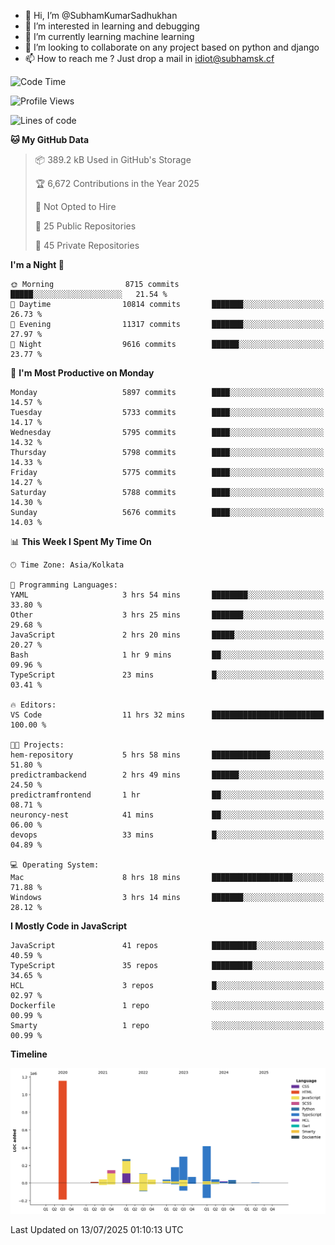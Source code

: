 - 👋 Hi, I’m @SubhamKumarSadhukhan
- 👀 I’m interested in learning and debugging
- 🌱 I’m currently learning machine learning
- 💞️ I’m looking to collaborate on any project based on python and django
- 📫 How to reach me ?
      Just drop a mail in idiot@subhamsk.cf

<!---
SubhamKumarSadhukhan/SubhamKumarSadhukhan is a ✨ special ✨ repository because its `README.md` (this file) appears on your GitHub profile.
You can click the Preview link to take a look at your changes.
--->


<!--START_SECTION:waka-->
![Code Time](http://img.shields.io/badge/Code%20Time-2%2C991%20hrs-blue)

![Profile Views](http://img.shields.io/badge/Profile%20Views-0-blue)

![Lines of code](https://img.shields.io/badge/From%20Hello%20World%20I%27ve%20Written-2.9%20million%20lines%20of%20code-blue)

**🐱 My GitHub Data** 

> 📦 389.2 kB Used in GitHub's Storage 
 > 
> 🏆 6,672 Contributions in the Year 2025
 > 
> 🚫 Not Opted to Hire
 > 
> 📜 25 Public Repositories 
 > 
> 🔑 45 Private Repositories 
 > 
**I'm a Night 🦉** 

```text
🌞 Morning                8715 commits        █████░░░░░░░░░░░░░░░░░░░░   21.54 % 
🌆 Daytime                10814 commits       ███████░░░░░░░░░░░░░░░░░░   26.73 % 
🌃 Evening                11317 commits       ███████░░░░░░░░░░░░░░░░░░   27.97 % 
🌙 Night                  9616 commits        ██████░░░░░░░░░░░░░░░░░░░   23.77 % 
```
📅 **I'm Most Productive on Monday** 

```text
Monday                   5897 commits        ████░░░░░░░░░░░░░░░░░░░░░   14.57 % 
Tuesday                  5733 commits        ████░░░░░░░░░░░░░░░░░░░░░   14.17 % 
Wednesday                5795 commits        ████░░░░░░░░░░░░░░░░░░░░░   14.32 % 
Thursday                 5798 commits        ████░░░░░░░░░░░░░░░░░░░░░   14.33 % 
Friday                   5775 commits        ████░░░░░░░░░░░░░░░░░░░░░   14.27 % 
Saturday                 5788 commits        ████░░░░░░░░░░░░░░░░░░░░░   14.30 % 
Sunday                   5676 commits        ████░░░░░░░░░░░░░░░░░░░░░   14.03 % 
```


📊 **This Week I Spent My Time On** 

```text
🕑︎ Time Zone: Asia/Kolkata

💬 Programming Languages: 
YAML                     3 hrs 54 mins       ████████░░░░░░░░░░░░░░░░░   33.80 % 
Other                    3 hrs 25 mins       ███████░░░░░░░░░░░░░░░░░░   29.68 % 
JavaScript               2 hrs 20 mins       █████░░░░░░░░░░░░░░░░░░░░   20.27 % 
Bash                     1 hr 9 mins         ██░░░░░░░░░░░░░░░░░░░░░░░   09.96 % 
TypeScript               23 mins             █░░░░░░░░░░░░░░░░░░░░░░░░   03.41 % 

🔥 Editors: 
VS Code                  11 hrs 32 mins      █████████████████████████   100.00 % 

🐱‍💻 Projects: 
hem-repository           5 hrs 58 mins       █████████████░░░░░░░░░░░░   51.80 % 
predictrambackend        2 hrs 49 mins       ██████░░░░░░░░░░░░░░░░░░░   24.50 % 
predictramfrontend       1 hr                ██░░░░░░░░░░░░░░░░░░░░░░░   08.71 % 
neuroncy-nest            41 mins             ██░░░░░░░░░░░░░░░░░░░░░░░   06.00 % 
devops                   33 mins             █░░░░░░░░░░░░░░░░░░░░░░░░   04.89 % 

💻 Operating System: 
Mac                      8 hrs 18 mins       ██████████████████░░░░░░░   71.88 % 
Windows                  3 hrs 14 mins       ███████░░░░░░░░░░░░░░░░░░   28.12 % 
```

**I Mostly Code in JavaScript** 

```text
JavaScript               41 repos            ██████████░░░░░░░░░░░░░░░   40.59 % 
TypeScript               35 repos            █████████░░░░░░░░░░░░░░░░   34.65 % 
HCL                      3 repos             █░░░░░░░░░░░░░░░░░░░░░░░░   02.97 % 
Dockerfile               1 repo              ░░░░░░░░░░░░░░░░░░░░░░░░░   00.99 % 
Smarty                   1 repo              ░░░░░░░░░░░░░░░░░░░░░░░░░   00.99 % 
```



**Timeline**

![Lines of Code chart](https://raw.githubusercontent.com/SubhamKumarSadhukhan/SubhamKumarSadhukhan/main/assets/bar_graph.png)


 Last Updated on 13/07/2025 01:10:13 UTC
<!--END_SECTION:waka-->
